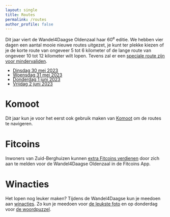 ```yaml
---
layout: single
title: Routes
permalink: /routes
author_profile: false
---
```


Dit jaar viert de Wandel4Daagse Oldenzaal haar 60<sup>e</sup> editie. We hebben vier dagen een aantal mooie nieuwe routes uitgezet, je kunt ter plekke kiezen of je de korte route van ongeveer 5 tot 6 kilometer of de lange route van ongeveer 10 tot 12 kilometer wilt lopen. Tevens zal er een [speciale route zijn voor mindervaliden](/routes/mindervaliden).

<ul style="list-style-image: url('/assets/images/shoe.png'); line-height: 1.0;">
    <li><a href="/routes/dinsdag">Dinsdag 30 mei 2023</a></li>
    <li><a href="/routes/woensdag">Woensdag 31 mei 2023</a></li>
    <li><a href="/routes/donderdag">Donderdag 1 juni 2023</a></li>
    <li><a href="/routes/vrijdag">Vrijdag 2 juni 2023</a></li>
</ul>

# Komoot

Dit jaar kun je voor het eerst ook gebruik maken van [Komoot](/komoot) om de routes te navigeren.  

# Fitcoins

Inwoners van Zuid-Berghuizen kunnen [extra Fitcoins verdienen](/fitcoins) door zich aan te melden voor de Wandel4Daagse Oldenzaal in de Fitcoins App.  

# Winacties

Het lopen nog leuker maken? Tijdens de Wandel4Daagse kun je meedoen aan [winacties](/winacties). Zo kun je meedoen voor [de leukste foto](/winacties#mooiste-foto) en op donderdag voor [de woordpuzzel](/winacties#woordpuzzel).